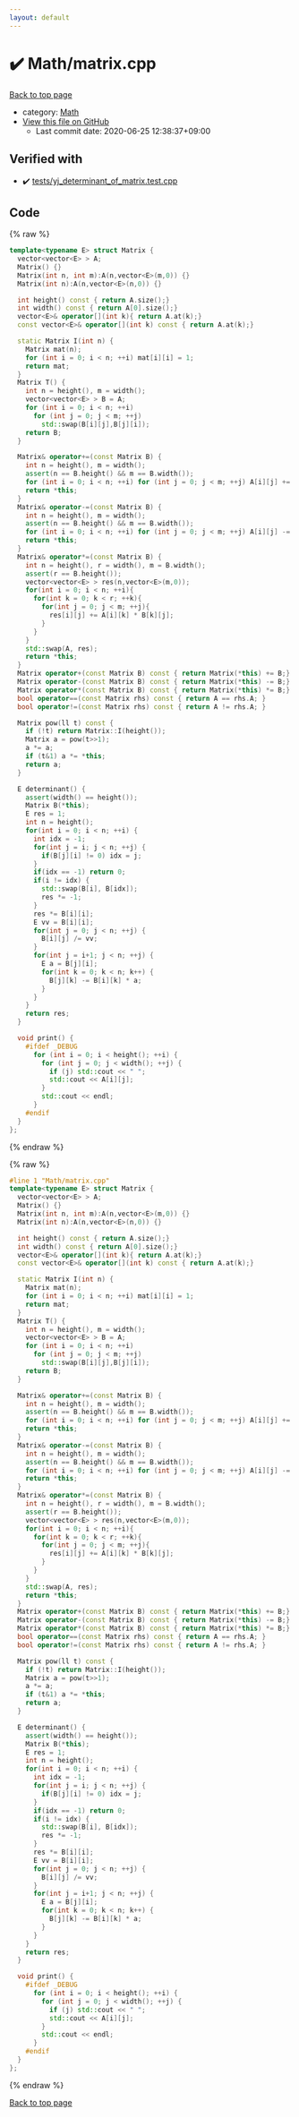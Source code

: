 ```yaml
---
layout: default
---
```


<!-- mathjax config similar to math.stackexchange -->
<script type="text/javascript" async
  src="https://cdnjs.cloudflare.com/ajax/libs/mathjax/2.7.5/MathJax.js?config=TeX-MML-AM_CHTML">
</script>
<script type="text/x-mathjax-config">
  MathJax.Hub.Config({
    TeX: { equationNumbers: { autoNumber: "AMS" }},
    tex2jax: {
      inlineMath: [ ['$','$'] ],
      processEscapes: true
    },
    "HTML-CSS": { matchFontHeight: false },
    displayAlign: "left",
    displayIndent: "2em"
  });
</script>

<script type="text/javascript" src="https://cdnjs.cloudflare.com/ajax/libs/jquery/3.4.1/jquery.min.js"></script>
<script src="https://cdn.jsdelivr.net/npm/jquery-balloon-js@1.1.2/jquery.balloon.min.js" integrity="sha256-ZEYs9VrgAeNuPvs15E39OsyOJaIkXEEt10fzxJ20+2I=" crossorigin="anonymous"></script>
<script type="text/javascript" src="../../assets/js/copy-button.js"></script>
<link rel="stylesheet" href="../../assets/css/copy-button.css" />


# :heavy_check_mark: Math/matrix.cpp

<a href="../../index.html">Back to top page</a>

* category: <a href="../../index.html#a49950aa047c2292e989e368a97a3aae">Math</a>
* <a href="{{ site.github.repository_url }}/blob/master/Math/matrix.cpp">View this file on GitHub</a>
    - Last commit date: 2020-06-25 12:38:37+09:00




## Verified with

* :heavy_check_mark: <a href="../../verify/tests/yj_determinant_of_matrix.test.cpp.html">tests/yj_determinant_of_matrix.test.cpp</a>


## Code

<a id="unbundled"></a>
{% raw %}
```cpp
template<typename E> struct Matrix {
  vector<vector<E> > A;
  Matrix() {}
  Matrix(int n, int m):A(n,vector<E>(m,0)) {}
  Matrix(int n):A(n,vector<E>(n,0)) {}

  int height() const { return A.size();}
  int width() const { return A[0].size();}
  vector<E>& operator[](int k){ return A.at(k);}
  const vector<E>& operator[](int k) const { return A.at(k);}

  static Matrix I(int n) {
    Matrix mat(n);
    for (int i = 0; i < n; ++i) mat[i][i] = 1;
    return mat;
  }
  Matrix T() {
    int n = height(), m = width();
    vector<vector<E> > B = A;
    for (int i = 0; i < n; ++i) 
      for (int j = 0; j < m; ++j) 
        std::swap(B[i][j],B[j][i]);
    return B;
  }

  Matrix& operator+=(const Matrix B) {
    int n = height(), m = width();
    assert(n == B.height() && m == B.width());
    for (int i = 0; i < n; ++i) for (int j = 0; j < m; ++j) A[i][j] += B[i][j];
    return *this;
  }
  Matrix& operator-=(const Matrix B) {
    int n = height(), m = width();
    assert(n == B.height() && m == B.width());
    for (int i = 0; i < n; ++i) for (int j = 0; j < m; ++j) A[i][j] -= B[i][j];
    return *this;
  }
  Matrix& operator*=(const Matrix B) { 
    int n = height(), r = width(), m = B.width();
    assert(r == B.height());
    vector<vector<E> > res(n,vector<E>(m,0));
    for(int i = 0; i < n; ++i){
      for(int k = 0; k < r; ++k){
        for(int j = 0; j < m; ++j){
          res[i][j] += A[i][k] * B[k][j];
        }
      }
    }
    std::swap(A, res);
    return *this;
  }
  Matrix operator+(const Matrix B) const { return Matrix(*this) += B;}
  Matrix operator-(const Matrix B) const { return Matrix(*this) -= B;}
  Matrix operator*(const Matrix B) const { return Matrix(*this) *= B;}
  bool operator==(const Matrix rhs) const { return A == rhs.A; }
  bool operator!=(const Matrix rhs) const { return A != rhs.A; }

  Matrix pow(ll t) const {
    if (!t) return Matrix::I(height());
    Matrix a = pow(t>>1);
    a *= a;
    if (t&1) a *= *this;
    return a;
  }

  E determinant() {
    assert(width() == height());
    Matrix B(*this);
    E res = 1;
    int n = height();
    for(int i = 0; i < n; ++i) {
      int idx = -1;
      for(int j = i; j < n; ++j) {
        if(B[j][i] != 0) idx = j;
      }
      if(idx == -1) return 0;
      if(i != idx) {
        std::swap(B[i], B[idx]);
        res *= -1;
      }
      res *= B[i][i];
      E vv = B[i][i];
      for(int j = 0; j < n; ++j) {
        B[i][j] /= vv;
      }
      for(int j = i+1; j < n; ++j) {
        E a = B[j][i];
        for(int k = 0; k < n; k++) {
          B[j][k] -= B[i][k] * a;
        }
      }
    }
    return res;
  }

  void print() {
    #ifdef _DEBUG
      for (int i = 0; i < height(); ++i) {
        for (int j = 0; j < width(); ++j) {
          if (j) std::cout << " ";
          std::cout << A[i][j];
        }
        std::cout << endl;
      }
    #endif
  }
};
```
{% endraw %}

<a id="bundled"></a>
{% raw %}
```cpp
#line 1 "Math/matrix.cpp"
template<typename E> struct Matrix {
  vector<vector<E> > A;
  Matrix() {}
  Matrix(int n, int m):A(n,vector<E>(m,0)) {}
  Matrix(int n):A(n,vector<E>(n,0)) {}

  int height() const { return A.size();}
  int width() const { return A[0].size();}
  vector<E>& operator[](int k){ return A.at(k);}
  const vector<E>& operator[](int k) const { return A.at(k);}

  static Matrix I(int n) {
    Matrix mat(n);
    for (int i = 0; i < n; ++i) mat[i][i] = 1;
    return mat;
  }
  Matrix T() {
    int n = height(), m = width();
    vector<vector<E> > B = A;
    for (int i = 0; i < n; ++i) 
      for (int j = 0; j < m; ++j) 
        std::swap(B[i][j],B[j][i]);
    return B;
  }

  Matrix& operator+=(const Matrix B) {
    int n = height(), m = width();
    assert(n == B.height() && m == B.width());
    for (int i = 0; i < n; ++i) for (int j = 0; j < m; ++j) A[i][j] += B[i][j];
    return *this;
  }
  Matrix& operator-=(const Matrix B) {
    int n = height(), m = width();
    assert(n == B.height() && m == B.width());
    for (int i = 0; i < n; ++i) for (int j = 0; j < m; ++j) A[i][j] -= B[i][j];
    return *this;
  }
  Matrix& operator*=(const Matrix B) { 
    int n = height(), r = width(), m = B.width();
    assert(r == B.height());
    vector<vector<E> > res(n,vector<E>(m,0));
    for(int i = 0; i < n; ++i){
      for(int k = 0; k < r; ++k){
        for(int j = 0; j < m; ++j){
          res[i][j] += A[i][k] * B[k][j];
        }
      }
    }
    std::swap(A, res);
    return *this;
  }
  Matrix operator+(const Matrix B) const { return Matrix(*this) += B;}
  Matrix operator-(const Matrix B) const { return Matrix(*this) -= B;}
  Matrix operator*(const Matrix B) const { return Matrix(*this) *= B;}
  bool operator==(const Matrix rhs) const { return A == rhs.A; }
  bool operator!=(const Matrix rhs) const { return A != rhs.A; }

  Matrix pow(ll t) const {
    if (!t) return Matrix::I(height());
    Matrix a = pow(t>>1);
    a *= a;
    if (t&1) a *= *this;
    return a;
  }

  E determinant() {
    assert(width() == height());
    Matrix B(*this);
    E res = 1;
    int n = height();
    for(int i = 0; i < n; ++i) {
      int idx = -1;
      for(int j = i; j < n; ++j) {
        if(B[j][i] != 0) idx = j;
      }
      if(idx == -1) return 0;
      if(i != idx) {
        std::swap(B[i], B[idx]);
        res *= -1;
      }
      res *= B[i][i];
      E vv = B[i][i];
      for(int j = 0; j < n; ++j) {
        B[i][j] /= vv;
      }
      for(int j = i+1; j < n; ++j) {
        E a = B[j][i];
        for(int k = 0; k < n; k++) {
          B[j][k] -= B[i][k] * a;
        }
      }
    }
    return res;
  }

  void print() {
    #ifdef _DEBUG
      for (int i = 0; i < height(); ++i) {
        for (int j = 0; j < width(); ++j) {
          if (j) std::cout << " ";
          std::cout << A[i][j];
        }
        std::cout << endl;
      }
    #endif
  }
};

```
{% endraw %}

<a href="../../index.html">Back to top page</a>

